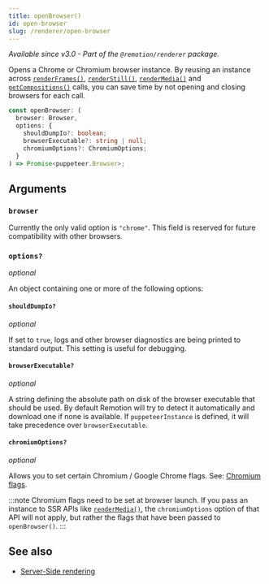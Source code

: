 ```yaml
---
title: openBrowser()
id: open-browser
slug: /renderer/open-browser
---
```


_Available since v3.0 - Part of the `@remotion/renderer` package._

Opens a Chrome or Chromium browser instance. By reusing an instance across [`renderFrames()`](/docs/renderer/render-frames), [`renderStill()`](/docs/renderer/render-still), [`renderMedia()`](/docs/renderer/render-media) and [`getCompositions()`](/docs/get-compositions) calls, you can save time by not opening and closing browsers for each call.

```ts
const openBrowser: (
  browser: Browser,
  options: {
    shouldDumpIo?: boolean;
    browserExecutable?: string | null;
    chromiumOptions?: ChromiumOptions;
  }
) => Promise<puppeteer.Browser>;
```

## Arguments

### `browser`

Currently the only valid option is `"chrome"`. This field is reserved for future compatibility with other browsers.

### `options?`

_optional_

An object containing one or more of the following options:

#### `shouldDumpIo?`

_optional_

If set to `true`, logs and other browser diagnostics are being printed to standard output. This setting is useful for debugging.

#### `browserExecutable?`

_optional_

A string defining the absolute path on disk of the browser executable that should be used. By default Remotion will try to detect it automatically and download one if none is available. If `puppeteerInstance` is defined, it will take precedence over `browserExecutable`.

#### `chromiumOptions?`

_optional_

Allows you to set certain Chromium / Google Chrome flags. See: [Chromium flags](/docs/chromium-flags).

:::note
Chromium flags need to be set at browser launch. If you pass an instance to SSR APIs like [`renderMedia()`](/docs/renderer/render-media), the `chromiumOptions` option of that API will not apply, but rather the flags that have been passed to `openBrowser()`.
:::

## See also

- [Server-Side rendering](/docs/ssr)
